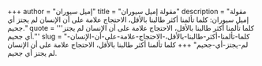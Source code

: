 +++
author = "إميل سيوران"
title = "مقولة إميل سيوران"
description = "مقولة إميل سيوران: كلما تألمنا أكثر طالبنا بالأقل، الاحتجاج علامة على أن الإنسان لم يجتز أي جحيم."
quote = '''كلما تألمنا أكثر طالبنا بالأقل، الاحتجاج علامة على أن الإنسان لم يجتز أي جحيم.'''
slug = "كلما-تألمنا-أكثر-طالبنا-بالأقل،-الاحتجاج-علامة-على-أن-الإنسان-لم-يجتز-أي-جحيم"
+++
كلما تألمنا أكثر طالبنا بالأقل، الاحتجاج علامة على أن الإنسان لم يجتز أي جحيم.

